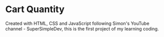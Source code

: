 # Cart Quantity
Created with HTML, CSS and JavaScript following Simon's YouTube channel - SuperSimpleDev, this is the first project of my learning coding.
